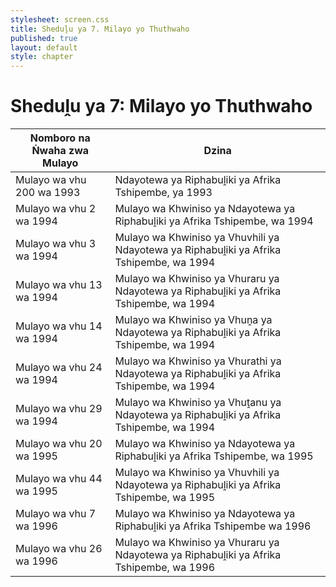 ```yaml
---
stylesheet: screen.css
title: Sheduḽu ya 7. Milayo yo Thuthwaho
published: true
layout: default
style: chapter
---
```


# Sheduḽu ya 7: Milayo yo Thuthwaho

| Nomboro na Ṅwaha zwa Mulayo | Dzina
| --- | ---
| Mulayo wa vhu 200 wa 1993 | Ndayotewa ya Riphabuḽiki ya Afrika Tshipembe, ya 1993
| Mulayo wa vhu 2 wa 1994 | Mulayo wa Khwiniso ya Ndayotewa ya Riphabuḽiki ya Afrika Tshipembe, wa 1994
| Mulayo wa vhu 3 wa 1994 | Mulayo wa Khwiniso ya Vhuvhili ya Ndayotewa ya Riphabuḽiki ya Afrika Tshipembe, wa 1994
| Mulayo wa vhu 13 wa 1994 | Mulayo wa Khwiniso ya Vhuraru ya Ndayotewa ya Riphabuḽiki ya Afrika Tshipembe, wa 1994
| Mulayo wa vhu 14 wa 1994 | Mulayo wa Khwiniso ya Vhuṋa ya Ndayotewa ya Riphabuḽiki ya Afrika Tshipembe, wa 1994
| Mulayo wa vhu 24 wa 1994 | Mulayo wa Khwiniso ya Vhurathi ya Ndayotewa ya Riphabuḽiki ya Afrika Tshipembe, wa 1994
| Mulayo wa vhu 29 wa 1994 | Mulayo wa Khwiniso ya Vhuṱanu ya Ndayotewa ya Riphabuḽiki ya Afrika Tshipembe, wa 1994
| Mulayo wa vhu 20 wa 1995 | Mulayo wa Khwiniso ya Ndayotewa ya Riphabuḽiki ya Afrika Tshipembe, wa 1995
| Mulayo wa vhu 44 wa 1995 | Mulayo wa Khwiniso ya Vhuvhili ya Ndayotewa ya Riphabuḽiki ya Afrika Tshipembe, wa 1995
| Mulayo wa vhu 7 wa 1996 | Mulayo wa Khwiniso ya Ndayotewa ya Riphabuḽiki ya Afrika Tshipembe wa 1996
| Mulayo wa vhu 26 wa 1996 | Mulayo wa Khwiniso ya Vhuraru ya Ndayotewa ya Riphabuḽiki ya Afrika Tshipembe, wa 1996
